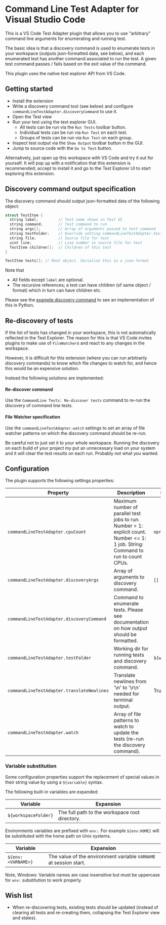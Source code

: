 # Command Line Test Adapter for Visual Studio Code

This is a VS Code Test Adapter plugin that allows you to use "arbitrary" command line arguments for enumerating and running test.

The basic idea is that a discovery command is used to enumerate tests in your workspace (outputs json-formatted data, see below), and each enumerated test has another command associated to run the test. A given test command passes / fails based on the exit value of the command.

This plugin uses the native test explorer API from VS Code.


## Getting started

 - Install the extension
 - Write a discovery command tool (see below) and configure `commandLineTestAdapter.discoveryCommand` to use it.
 - Open the Test view
 - Run your test using the text explorer GUI.
   - All tests can be run via the `Run Tests` toolbar button.
   - Individual tests can be run via `Run Test` on each test.
   - Groups of tests can be run via `Run Test` on each group.
 - Inspect test output via the `Show Output` toolbar button in the GUI.
 - Jump to source code with the `Go to Test` button.

 Alternatively, just open up this workspace with VS Code and try it out for yourself. It will pop up with a notification that this extension is recommended;
 accept to install it and go to the Test Explorer UI to start exploring this extension.


## Discovery command output specification

The discovery command should output json-formatted data of the following object:

```C
struct TestItem {
  string label;         // Test name shown in Test UI
  string command;       // Test command to run
  string args[];        // Array of arguments passed to test command
  string testFolder;    // Override setting commandLineTestAdapter.testFolder for this specific test.
  string file;          // Source file for test
  uint line;            // Line number in source file for test
  TestItem children[];  // Children of this test
}

TestItem tests[]; // Root object. Serialize this in a json-format
```

Note that

* All fields except `label` are optional.
* The recursive references; a test can have children (of same object / format) which in turn can have children etc.

Please see the [example discovery command](testdata/discover-tests) to see an implementation of this in Python.


## Re-discovery of tests

If the list of tests has changed in your workspace, this is not automatically reflected in the Test Explorer.
The reason for this is that VS Code invites plugins to make use of `FileWatcher`s and react to any changes
in the workspace. 

However, it is difficult for this extension (where you can run arbitrarily discovery commands) to know which
file changes to watch for, and hence this would be an expensive solution.

Instead the following solutions are implemented:

#### Re-discover command
Use the `CommandLine Tests: Re-discover tests` command to re-run the discovery of command line tests.

#### File Watcher specification
Use the `commandLineTestAdapter.watch` settings to set an array of file watcher patterns on which the discovery command should be re-run.

Be careful not to just set it to your whole workspace. Running the discovery on each build of your project my put an unnecessary load on your system
and it will clear the test results on each run. Probably not what you wanted.


## Configuration

The plugin supports the following settings properties:

| Property                                   | Description                                                                                                                        | Default value
| ------------------------------------------ | ---------------------------------------------------------------------------------------------------------------------------------- | ---------------------
| `commandLineTestAdapter.cpuCount`          | Maximum number of parallel test jobs to run. Number > 1: explicit count. Number <= 1: 1 job. String: Command to run to count CPUs. | `nproc`
| `commandLineTestAdapter.discoveryArgs`     | Array of arguments to discovery command.                                                                                           | `[]`
| `commandLineTestAdapter.discoveryCommand`  | Command to enumerate tests. Please see documentation on how output should be formatted.                                            |
| `commandLineTestAdapter.testFolder`        | Working dir for running tests and discovery command.                                                                               | `${workspaceFolder}`
| `commandLineTestAdapter.translateNewlines` | Translate newlines from '\n' to '\r\n' needed for terminal output.                                                                 | True
| `commandLineTestAdapter.watch`             | Array of file patterns to watch to update the tests (re-run the discovery command).                                                |

### Variable substitution

Some configuration properties support the replacement of special values in their string value by using a `${variable}` syntax.

The following built-in variables are expanded:

| Variable             | Expansion                                      |
| -------------------- | ---------------------------------------------- |
| `${workspaceFolder}` | The full path to the workspace root directory. |

Environments variables are prefixed with `env:`. For example `${env:HOME}` will be substituted with the home path on Unix systems.

| Variable           | Expansion                                                         |
| ------------------ | ----------------------------------------------------------------- |
| `${env:<VARNAME>}` | The value of the environment variable `VARNAME` at session start. |

Note, Windows: Variable names are case insensitive but must be uppercase for `env:` substitution to work properly.


## Wish list
 - When re-discovering tests, existing tests should be updated (instead of clearing all tests and re-creating them, collapsing the Test Explorer view and states).
